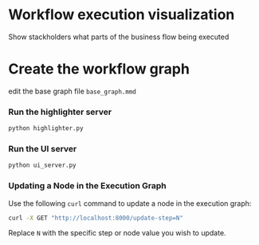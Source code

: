 # Workflow execution visualization
Show stackholders what parts of the business flow being executed

# Create the workflow graph
edit the base graph file `base_graph.mmd`


### Run the highlighter server

```bash
python highlighter.py
```

### Run the UI server

```bash
python ui_server.py

```
### Updating a Node in the Execution Graph

Use the following `curl` command to update a node in the execution graph:

```bash
curl -X GET "http://localhost:8000/update-step=N"
```

Replace `N` with the specific step or node value you wish to update.


